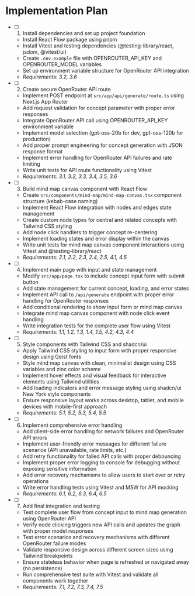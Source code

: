 # Implementation Plan

-   [ ] 1. Install dependencies and set up project foundation

    -   Install React Flow package using pnpm
    -   Install Vitest and testing dependencies (@testing-library/react, jsdom, @vitest/ui)
    -   Create `.env.example` file with OPENROUTER_API_KEY and OPENROUTER_MODEL variables
    -   Set up environment variable structure for OpenRouter API integration
    -   _Requirements: 3.2, 3.6_

-   [ ] 2. Create secure OpenRouter API route

    -   Implement POST endpoint at `src/app/api/generate/route.ts` using Next.js App Router
    -   Add request validation for concept parameter with proper error responses
    -   Integrate OpenRouter API call using OPENROUTER_API_KEY environment variable
    -   Implement model selection (gpt-oss-20b for dev, gpt-oss-120b for production)
    -   Add proper prompt engineering for concept generation with JSON response format
    -   Implement error handling for OpenRouter API failures and rate limiting
    -   Write unit tests for API route functionality using Vitest
    -   _Requirements: 3.1, 3.2, 3.3, 3.4, 3.5, 3.6_

-   [ ] 3. Build mind map canvas component with React Flow

    -   Create `src/components/mind-map/mind-map-canvas.tsx` component structure (kebab-case naming)
    -   Implement React Flow integration with nodes and edges state management
    -   Create custom node types for central and related concepts with Tailwind CSS styling
    -   Add node click handlers to trigger concept re-centering
    -   Implement loading states and error display within the canvas
    -   Write unit tests for mind map canvas component interactions using Vitest and @testing-library/react
    -   _Requirements: 2.1, 2.2, 2.3, 2.4, 2.5, 4.1, 4.5_

-   [ ] 4. Implement main page with input and state management

    -   Modify `src/app/page.tsx` to include concept input form with submit button
    -   Add state management for current concept, loading, and error states
    -   Implement API call to `/api/generate` endpoint with proper error handling for OpenRouter responses
    -   Add conditional rendering to show input form or mind map canvas
    -   Integrate mind map canvas component with node click event handling
    -   Write integration tests for the complete user flow using Vitest
    -   _Requirements: 1.1, 1.2, 1.3, 1.4, 1.5, 4.2, 4.3, 4.4_

-   [ ] 5. Style components with Tailwind CSS and shadcn/ui

    -   Apply Tailwind CSS styling to input form with proper responsive design using Geist fonts
    -   Style mind map canvas with clean, minimalist design using CSS variables and zinc color scheme
    -   Implement hover effects and visual feedback for interactive elements using Tailwind utilities
    -   Add loading indicators and error message styling using shadcn/ui New York style components
    -   Ensure responsive layout works across desktop, tablet, and mobile devices with mobile-first approach
    -   _Requirements: 5.1, 5.2, 5.3, 5.4, 5.5_

-   [ ] 6. Implement comprehensive error handling

    -   Add client-side error handling for network failures and OpenRouter API errors
    -   Implement user-friendly error messages for different failure scenarios (API unavailable, rate limits, etc.)
    -   Add retry functionality for failed API calls with proper debouncing
    -   Implement proper error logging to console for debugging without exposing sensitive information
    -   Add error recovery mechanisms to allow users to start over or retry operations
    -   Write error handling tests using Vitest and MSW for API mocking
    -   _Requirements: 6.1, 6.2, 6.3, 6.4, 6.5_

-   [ ] 7. Add final integration and testing
    -   Test complete user flow from concept input to mind map generation using OpenRouter API
    -   Verify node clicking triggers new API calls and updates the graph with proper model responses
    -   Test error scenarios and recovery mechanisms with different OpenRouter failure modes
    -   Validate responsive design across different screen sizes using Tailwind breakpoints
    -   Ensure stateless behavior when page is refreshed or navigated away (no persistence)
    -   Run comprehensive test suite with Vitest and validate all components work together
    -   _Requirements: 7.1, 7.2, 7.3, 7.4, 7.5_
